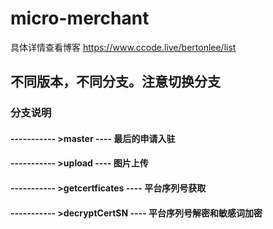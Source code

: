 # micro-merchant
具体详情查看博客
https://www.ccode.live/bertonlee/list
## 不同版本，不同分支。注意切换分支
### 分支说明
#### ----------- >master  ----  最后的申请入驻
#### ----------- >upload  ----  图片上传
#### ----------- >getcertficates  ----  平台序列号获取
#### ----------- >decryptCertSN  ----  平台序列号解密和敏感词加密
